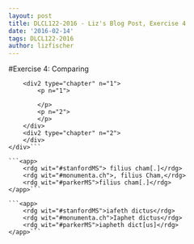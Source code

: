 ```yaml
---
layout: post
title: DLCL122-2016 - Liz's Blog Post, Exercise 4
date: '2016-02-14'
tags: DLCL122-2016
author: lizfischer
---
```


#Exercise 4: Comparing

```<div1 type="book" n="2">
    <div2 type="chapter" n="1">
        <p n="1">
       
        </p>
        <p n="2">
        </p>
    </div>
    <div2 type="chapter" n="2">
    </div>
</div>```

```<app>
	<rdg wit="#stanfordMS"> filius cham[.]</rdg>
	<rdg wit="#monumenta.ch">, filius Cham,</rdg>
	<rdg wit="#parkerMS">filius cham[.]</rdg>
</app>```

```<app>
	<rdg wit="#stanfordMS">iafeth dictus</rdg>
	<rdg wit="#monumenta.ch">Iaphet dictus</rdg>
	<rdg wit="#parkerMS">iapheth dict[us]</rdg>
</app>```
